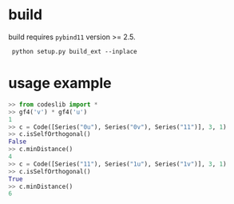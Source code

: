 # build
build requires `pybind11` version >= 2.5.  
```
 python setup.py build_ext --inplace
 ```

 # usage example

 ```python
>> from codeslib import *
>> gf4('v') * gf4('u')
1
>> c = Code([Series("0u"), Series("0v"), Series("11")], 3, 1)
>> c.isSelfOrthogonal()
False
>> c.minDistance()
4
>> c = Code([Series("11"), Series("1u"), Series("1v")], 3, 1)
>> c.isSelfOrthogonal()
True
>> c.minDistance()
6
 ```
 